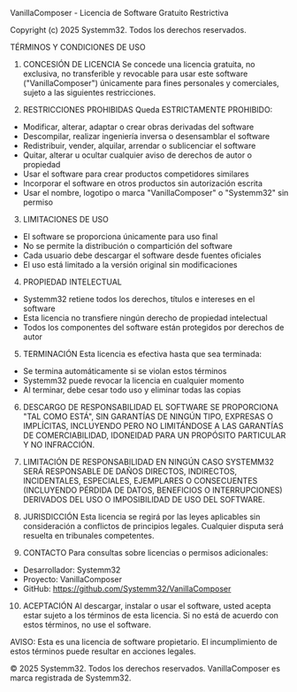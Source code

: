 VanillaComposer - Licencia de Software Gratuito Restrictiva

Copyright (c) 2025 Systemm32. Todos los derechos reservados.

TÉRMINOS Y CONDICIONES DE USO

1. CONCESIÓN DE LICENCIA
Se concede una licencia gratuita, no exclusiva, no transferible y revocable para usar este software ("VanillaComposer") únicamente para fines personales y comerciales, sujeto a las siguientes restricciones.

2. RESTRICCIONES PROHIBIDAS
Queda ESTRICTAMENTE PROHIBIDO:
- Modificar, alterar, adaptar o crear obras derivadas del software
- Descompilar, realizar ingeniería inversa o desensamblar el software
- Redistribuir, vender, alquilar, arrendar o sublicenciar el software
- Quitar, alterar u ocultar cualquier aviso de derechos de autor o propiedad
- Usar el software para crear productos competidores similares
- Incorporar el software en otros productos sin autorización escrita
- Usar el nombre, logotipo o marca "VanillaComposer" o "Systemm32" sin permiso

3. LIMITACIONES DE USO
- El software se proporciona únicamente para uso final
- No se permite la distribución o compartición del software
- Cada usuario debe descargar el software desde fuentes oficiales
- El uso está limitado a la versión original sin modificaciones

4. PROPIEDAD INTELECTUAL
- Systemm32 retiene todos los derechos, títulos e intereses en el software
- Esta licencia no transfiere ningún derecho de propiedad intelectual
- Todos los componentes del software están protegidos por derechos de autor

5. TERMINACIÓN
Esta licencia es efectiva hasta que sea terminada:
- Se termina automáticamente si se violan estos términos
- Systemm32 puede revocar la licencia en cualquier momento
- Al terminar, debe cesar todo uso y eliminar todas las copias

6. DESCARGO DE RESPONSABILIDAD
EL SOFTWARE SE PROPORCIONA "TAL COMO ESTÁ", SIN GARANTÍAS DE NINGÚN TIPO, EXPRESAS O IMPLÍCITAS, INCLUYENDO PERO NO LIMITÁNDOSE A LAS GARANTÍAS DE COMERCIABILIDAD, IDONEIDAD PARA UN PROPÓSITO PARTICULAR Y NO INFRACCIÓN.

7. LIMITACIÓN DE RESPONSABILIDAD
EN NINGÚN CASO SYSTEMM32 SERÁ RESPONSABLE DE DAÑOS DIRECTOS, INDIRECTOS, INCIDENTALES, ESPECIALES, EJEMPLARES O CONSECUENTES (INCLUYENDO PÉRDIDA DE DATOS, BENEFICIOS O INTERRUPCIONES) DERIVADOS DEL USO O IMPOSIBILIDAD DE USO DEL SOFTWARE.

8. JURISDICCIÓN
Esta licencia se regirá por las leyes aplicables sin consideración a conflictos de principios legales. Cualquier disputa será resuelta en tribunales competentes.

9. CONTACTO
Para consultas sobre licencias o permisos adicionales:
- Desarrollador: Systemm32
- Proyecto: VanillaComposer
- GitHub: https://github.com/Systemm32/VanillaComposer

10. ACEPTACIÓN
Al descargar, instalar o usar el software, usted acepta estar sujeto a los términos de esta licencia. Si no está de acuerdo con estos términos, no use el software.

AVISO: Esta es una licencia de software propietario. El incumplimiento de estos términos puede resultar en acciones legales.

© 2025 Systemm32. Todos los derechos reservados.
VanillaComposer es marca registrada de Systemm32.
